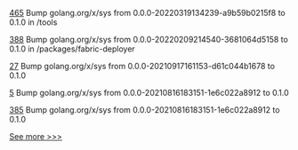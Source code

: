 
[465](https://github.com/hyperledger-labs/fabric-smart-client/pull/465) Bump golang.org/x/sys from 0.0.0-20220319134239-a9b59b0215f8 to 0.1.0 in /tools

[388](https://github.com/hyperledger-labs/fabric-operations-console/pull/388) Bump golang.org/x/sys from 0.0.0-20220209214540-3681064d5158 to 0.1.0 in /packages/fabric-deployer

[27](https://github.com/hyperledger-labs/cckit/pull/27) Bump golang.org/x/sys from 0.0.0-20210917161153-d61c044b1678 to 0.1.0

[5](https://github.com/hyperledger-labs/perun-credential-payment/pull/5) Bump golang.org/x/sys from 0.0.0-20210816183151-1e6c022a8912 to 0.1.0

[385](https://github.com/hyperledger-labs/go-perun/pull/385) Bump golang.org/x/sys from 0.0.0-20210816183151-1e6c022a8912 to 0.1.0


[See more >>>](https://start-here.hyperledger.org/pull-requests)
